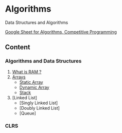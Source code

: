 # Algorithms
Data Structures and Algorithms

[Google Sheet for Algorithms, Competitive Programming](https://docs.google.com/spreadsheets/d/10EmWLMx8Qx1onDtqhYAgraV2Vv462XN3lgajgXCVGH0/edit?usp=sharing)

## Content

### Algorithms and Data Structures
1. [What is RAM ?](https://github.com/mrunalnshah/Algorithms/tree/main/00.%20RAM)
2. [Arrays](https://github.com/mrunalnshah/Algorithms/tree/main/01.%20Arrays)
   * [Static Array](https://github.com/mrunalnshah/Algorithms/blob/main/01.%20Arrays/01.%20Static%20Array/StaticArray.cpp)
   * [Dynamic Array](https://github.com/mrunalnshah/Algorithms/blob/main/01.%20Arrays/02.%20Dynamic%20Array/DynamicArray.cpp)
   * [Stack](https://github.com/mrunalnshah/Algorithms/tree/main/01.%20Arrays/03.%20Stack)
3. [Linked List]
   * [Singly Linked List]
   * [Doubly Linked List]
   * [Queue]
   
### CLRS
